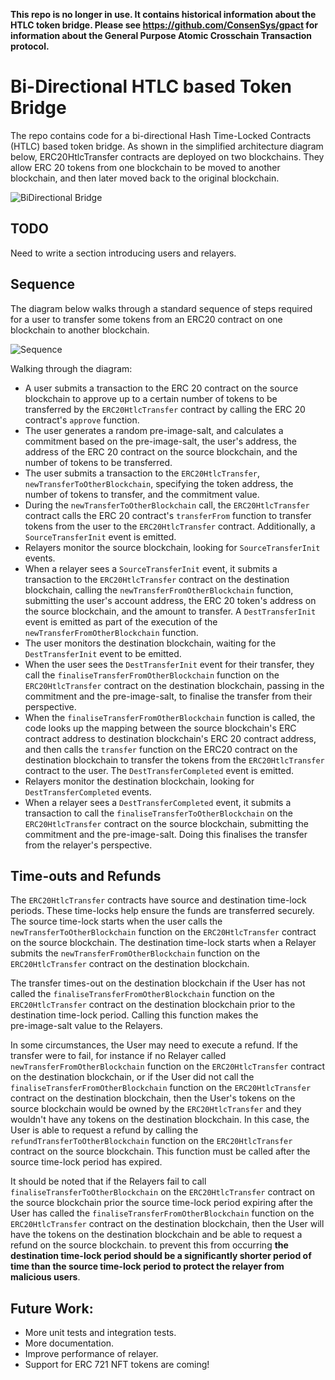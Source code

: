 **This repo is no longer in use. It contains
historical information about the HTLC token bridge.
Please see https://github.com/ConsenSys/gpact for information about the 
General Purpose Atomic Crosschain Transaction protocol.**


# Bi-Directional HTLC based Token Bridge

The repo contains code for a bi-directional Hash Time-Locked Contracts (HTLC) 
based token bridge.  As shown in the simplified architecture diagram below, 
ERC20HtlcTransfer contracts are deployed on two blockchains. They allow ERC 20
tokens from one blockchain to be moved to another blockchain, and then later 
moved back to the original blockchain.

![BiDirectional Bridge](https://raw.githubusercontent.com/ConsenSys/htlc-bridge/main/docs/bidirectional-bridge.png)

## TODO
Need to write a section introducing users and relayers.



## Sequence
The diagram below walks through a standard sequence of steps required for a 
user to transfer some tokens from an ERC20 contract on one blockchain to
another blockchain.

![Sequence](https://raw.githubusercontent.com/ConsenSys/htlc-bridge/main/docs/htlc-transfer.png)

Walking through the diagram:
* A user submits a transaction to the ERC 20 contract on the source blockchain to 
 approve up to a certain number of tokens to be transferred by the 
 ```ERC20HtlcTransfer``` contract by calling the ERC 20 contract's 
 ```approve``` function. 
* The user generates a random pre-image-salt, and calculates a commitment based on 
the pre-image-salt, the user's address, the address of the ERC 20 contract on
the source blockchain, and the number of tokens to be transferred.
* The user submits a transaction to the ```ERC20HtlcTransfer```, 
```newTransferToOtherBlockchain```,
specifying the token address, the number of tokens to transfer, and the commitment
value.
* During the ```newTransferToOtherBlockchain``` call, 
the ```ERC20HtlcTransfer``` contract 
calls the ERC 20 contract's ```transferFrom``` function to transfer tokens from the user
to the ```ERC20HtlcTransfer``` contract. Additionally, a ```SourceTransferInit``` event
is emitted.
* Relayers monitor the source blockchain, looking for ```SourceTransferInit``` events.
* When a relayer sees a ```SourceTransferInit``` event, it submits a transaction to the
```ERC20HtlcTransfer``` contract on the destination blockchain, calling 
the ```newTransferFromOtherBlockchain``` function, submitting the 
user's account address, the ERC 20 token's address on the source blockchain, 
and the amount to transfer. A ```DestTransferInit``` event is emitted as part of the execution of the 
```newTransferFromOtherBlockchain``` function.
* The user monitors the destination blockchain, waiting for the ```DestTransferInit``` 
event to be emitted. 
* When the user sees the ```DestTransferInit``` event for their transfer, they call
the ```finaliseTransferFromOtherBlockchain``` function on the ```ERC20HtlcTransfer```
contract on the destination blockchain, passing in the commitment and 
the pre-image-salt, to finalise the transfer from their perspective.
* When the ```finaliseTransferFromOtherBlockchain``` function is called, the code
looks up the mapping between the source blockchain's ERC contract address to 
destination blockchain's ERC 20 contract address, and then calls the ```transfer```
function on the ERC20 contract on the destination blockchain to transfer
the tokens from the ```ERC20HtlcTransfer``` contract to the user. The 
```DestTransferCompleted``` event is emitted.
* Relayers monitor the destination blockchain, looking for ```DestTransferCompleted```
events.  
* When a relayer sees a ```DestTransferCompleted``` event, it submits a transaction
to call the ```finaliseTransferToOtherBlockchain``` on the ```ERC20HtlcTransfer``` contract 
on the source blockchain, submitting the commitment and the pre-image-salt. 
Doing this finalises the transfer from the relayer's perspective.

## Time-outs and Refunds
The ```ERC20HtlcTransfer``` contracts have source and destination 
time-lock periods. These time-locks help ensure the funds are transferred 
securely. The source time-lock starts when the user calls the 
```newTransferToOtherBlockchain``` function on the ```ERC20HtlcTransfer```
contract on the source blockchain. The destination time-lock starts when
a Relayer submits the ```newTransferFromOtherBlockchain``` function on the   
```ERC20HtlcTransfer``` contract on the destination blockchain.

The transfer times-out on the destination blockchain if the
User has not called the ```finaliseTransferFromOtherBlockchain``` function 
on the ```ERC20HtlcTransfer``` contract on the destination blockchain prior
to the destination time-lock period. Calling this function makes the  
pre-image-salt value to the Relayers.

In some circumstances, the User may need to execute a refund. If the 
transfer were to fail, for instance if no Relayer called
```newTransferFromOtherBlockchain``` function on the
```ERC20HtlcTransfer``` contract on the destination blockchain, or 
if the User did not call the 
```finaliseTransferFromOtherBlockchain``` function 
on the ```ERC20HtlcTransfer``` contract on the destination blockchain,
then the User's tokens on the source blockchain would be owned by
the ```ERC20HtlcTransfer``` and they wouldn't have any tokens on the 
destination blockchain. In this case, the User is able to request a 
refund by calling the ```refundTransferToOtherBlockchain``` function 
on the ```ERC20HtlcTransfer``` contract on the source blockchain. This 
function must be called after the source time-lock period has expired.
 
It should be noted that if the Relayers fail to call 
```finaliseTransferToOtherBlockchain``` on the ```ERC20HtlcTransfer``` contract 
on the source blockchain prior the source time-lock period expiring
after the User has called the ```finaliseTransferFromOtherBlockchain``` function 
on the ```ERC20HtlcTransfer``` contract on the destination blockchain, then
the User will have the tokens on the destination blockchain and be able to 
request a refund on the source blockchain. to prevent this from occurring 
**the destination time-lock period should be a significantly
shorter period of time than the source time-lock period to protect the relayer
from malicious users**. 


## Future Work:

* More unit tests and integration tests.
* More documentation.
* Improve performance of relayer.
* Support for ERC 721 NFT tokens are coming!